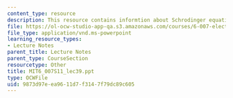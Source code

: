 ```yaml
---
content_type: resource
description: This resource contains informtion about Schrodinger equation.
file: https://ol-ocw-studio-app-qa.s3.amazonaws.com/courses/6-007-electromagnetic-energy-from-motors-to-lasers-spring-2011/9873d97eea9611d7f3147f79dc89c605_MIT6_007S11_lec39.ppt
file_type: application/vnd.ms-powerpoint
learning_resource_types:
- Lecture Notes
parent_title: Lecture Notes
parent_type: CourseSection
resourcetype: Other
title: MIT6_007S11_lec39.ppt
type: OCWFile
uid: 9873d97e-ea96-11d7-f314-7f79dc89c605
---
```

